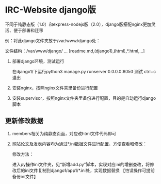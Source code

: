 # IRC-Website  django版

不同于纯静态版（1.0）和express-nodejs版（2.0），django版搭配nginx更加灵活、便于部署和迁移



例：将此django文件夹放于/var/www/django处：

文件结构：/var/www/django/ ...  [readme.md,(django1),(html),*.html,...]



1. 部署django环境，测试运行

   在django1/下运行python3 manage.py runserver 0.0.0.0:8050 测试 ctrl+c退出

2. 安装nginx，按照nginx文件夹里备份进行配置

3. 安装supervisor，按照nginx文件夹里备份进行配置，目的是自动运行django脚本



## 更新修改数据

1. members相关为纯静态页面，对应改html文件代码即可

2. 网站论文及发表内容均为通过*.ini数据文件进行配置，方便查看和修改：

   修改方法：

   进入py操作ini文件夹，见“新增add.py”脚本，实现对应ini的增删查改，将修改后的ini文件复制到django1/app1/*.ini处，实现数据替换 【怕误操作可提前备份ini文件】



